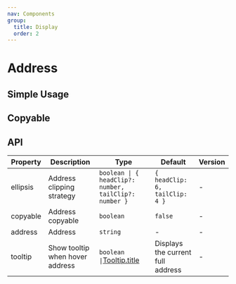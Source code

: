 ```yaml
---
nav: Components
group:
  title: Display
  order: 2
---
```


# Address

## Simple Usage

<code src="./demos/simple.tsx"></code>

## Copyable

<code src="./demos/copyable.tsx"></code>

## API

| Property | Description | Type | Default | Version |
| --- | --- | --- | --- | --- |
| ellipsis | Address clipping strategy | `boolean \| { headClip?: number, tailClip?: number }` | `{ headClip: 6, tailClip: 4 }` | - |
| copyable | Address copyable | `boolean` | `false` | - |
| address | Address | `string` | - | - |
| tooltip | Show tooltip when hover address | `boolean \|`[Tooltip.title](https://ant.design/components/tooltip-cn#api) | Displays the current full address | - |
